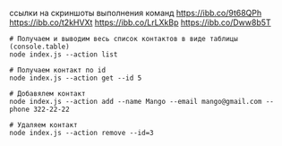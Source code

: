 ссылки на скриншоты выполнения команд
https://ibb.co/9t68QPh
https://ibb.co/t2kHVXt
https://ibb.co/LrLXkBp
https://ibb.co/Dww8b5T

```shell
# Получаем и выводим весь список контактов в виде таблицы (console.table)
node index.js --action list

# Получаем контакт по id
node index.js --action get --id 5

# Добавялем контакт
node index.js --action add --name Mango --email mango@gmail.com --phone 322-22-22

# Удаляем контакт
node index.js --action remove --id=3
```
